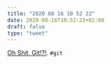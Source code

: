 ```yaml
---
title: "2020 08 16 10 52 22"
date: 2020-08-16T10:52:23+02:00
draft: false
type: "tweet"
---
```

[Oh Shit, Git!?!](https://ohshitgit.com). `#git`
